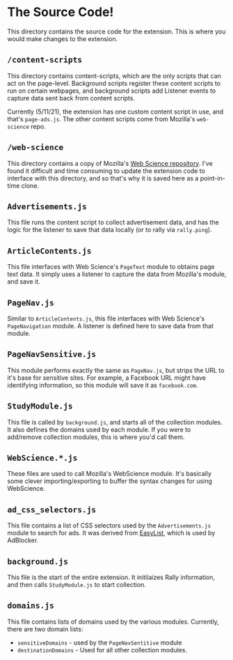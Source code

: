 # The Source Code!

This directory contains the source code for the extension.  This is where you would make changes to the extension.  

## `/content-scripts`

This directory contains content-scripts, which are the only scripts that can act on the page-level.  Background scripts register these content scripts to run on certain webpages, and background scripts add Listener events to capture data sent back from content scripts.

Currently (5/11/21), the extension has one custom content script in use, and that's `page-ads.js`.  The other content scripts come from Mozilla's `web-science` repo.

## `/web-science`

This directory contains a copy of Mozilla's [Web Science repository](https://github.com/mozilla-rally/web-science). I've found it difficult and time consuming to update the extension code to interface with this directory, and so that's why it is saved here as a point-in-time clone.

## `Advertisements.js`

This file runs the content script to collect advertisement data, and has the logic for the listener to save that data locally (or to rally via `rally.ping`).

## `ArticleContents.js`

This file interfaces with Web Science's `PageText` module to obtains page text data.  It simply uses a listener to capture the data from Mozilla's module, and save it.

## `PageNav.js`

Similar to `ArticleContents.js`,  this file interfaces with Web Science's `PageNavigation` module.  A listener is defined here to save data from that module.


## `PageNavSensitive.js`

This module performs exactly the same as `PageNav.js`, but strips the URL to it's base for sensitive sites.  For example, a Facebook URL might have identifying information, so this module will save it as `facebook.com`.

## `StudyModule.js`

This file is called by `background.js`, and starts all of the collection modules.  It also defines the domains used by each module.  If you were to add/remove collection modules, this is where you'd call them.

## `WebScience.*.js`

These files are used to call Mozilla's WebScience module.  It's basically some clever importing/exporting to buffer the syntax changes for using WebScience.

## `ad_css_selectors.js`

This file contains a list of CSS selectors used by the `Advertisements.js` module to search for ads.  It was derived from [EasyList](https://easylist.to/), which is used by AdBlocker.

## `background.js`

This file is the start of the entire extension. It initilaizes Rally information, and then calls `StudyModule.js` to start collection.

## `domains.js`

This file contains lists of domains used by the various modules.  Currently, there are two domain lists:

* `sensitiveDomains` - used by the `PageNavSentitive` module
* `destinationDomains` - Used for all other collection modules.


